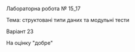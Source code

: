 Лабораторна робота № 15_17

Тема: структовані типи даних та модульні тести

Варіант 23

На оцінку "добре"
